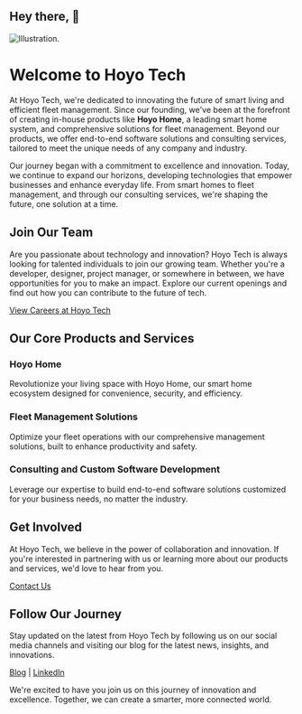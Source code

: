 ## Hey there, 👋

![Illustration.](https://hoyo.tech/og.png)

# Welcome to Hoyo Tech

At Hoyo Tech, we're dedicated to innovating the future of smart living and efficient fleet management. Since our founding, we've been at the forefront of creating in-house products like **Hoyo Home**, a leading smart home system, and comprehensive solutions for fleet management. Beyond our products, we offer end-to-end software solutions and consulting services, tailored to meet the unique needs of any company and industry.

Our journey began with a commitment to excellence and innovation. Today, we continue to expand our horizons, developing technologies that empower businesses and enhance everyday life. From smart homes to fleet management, and through our consulting services, we're shaping the future, one solution at a time.

## Join Our Team

Are you passionate about technology and innovation? Hoyo Tech is always looking for talented individuals to join our growing team. Whether you're a developer, designer, project manager, or somewhere in between, we have opportunities for you to make an impact. Explore our current openings and find out how you can contribute to the future of tech.

[View Careers at Hoyo Tech](https://hoyo.tech/careers)

## Our Core Products and Services

### Hoyo Home
Revolutionize your living space with Hoyo Home, our smart home ecosystem designed for convenience, security, and efficiency.

### Fleet Management Solutions
Optimize your fleet operations with our comprehensive management solutions, built to enhance productivity and safety.

### Consulting and Custom Software Development
Leverage our expertise to build end-to-end software solutions customized for your business needs, no matter the industry.

## Get Involved

At Hoyo Tech, we believe in the power of collaboration and innovation. If you're interested in partnering with us or learning more about our products and services, we'd love to hear from you.

[Contact Us](https://hoyo.tech)

## Follow Our Journey

Stay updated on the latest from Hoyo Tech by following us on our social media channels and visiting our blog for the latest news, insights, and innovations.

[Blog](https://hoyo.tech/blog) | [LinkedIn](https://www.linkedin.com/company/hoyotech)

We're excited to have you join us on this journey of innovation and excellence. Together, we can create a smarter, more connected world.
